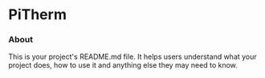 PiTherm
=======

### About

This is your project's README.md file. It helps users understand what your
project does, how to use it and anything else they may need to know.